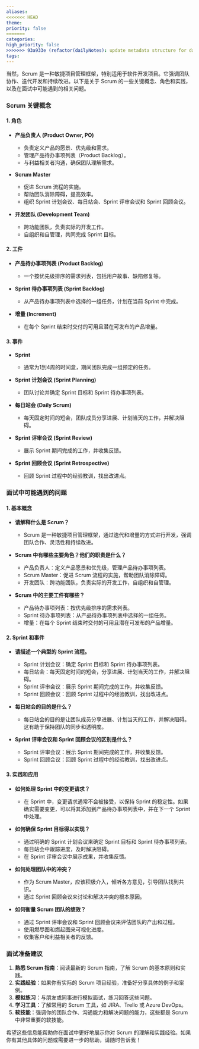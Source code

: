 ```yaml
---
aliases: 
<<<<<<< HEAD
theme: 
priority: false
=======
categories: 
high_priority: false
>>>>>>> 93a933e (refactor(dailyNotes): update metadata structure for daily notes)
tags:
---
```

当然，Scrum 是一种敏捷项目管理框架，特别适用于软件开发项目。它强调团队协作、迭代开发和持续改进。以下是关于 Scrum 的一些关键概念、角色和实践，以及在面试中可能遇到的相关问题。

### Scrum 关键概念

#### 1. **角色**
- **产品负责人 (Product Owner, PO)**
  - 负责定义产品的愿景、优先级和需求。
  - 管理产品待办事项列表（Product Backlog）。
  - 与利益相关者沟通，确保团队理解需求。

- **Scrum Master**
  - 促进 Scrum 流程的实施。
  - 帮助团队消除障碍，提高效率。
  - 组织 Sprint 计划会议、每日站会、Sprint 评审会议和 Sprint 回顾会议。

- **开发团队 (Development Team)**
  - 跨功能团队，负责实际的开发工作。
  - 自组织和自管理，共同完成 Sprint 目标。

#### 2. **工件**
- **产品待办事项列表 (Product Backlog)**
  - 一个按优先级排序的需求列表，包括用户故事、缺陷修复等。

- **Sprint 待办事项列表 (Sprint Backlog)**
  - 从产品待办事项列表中选择的一组任务，计划在当前 Sprint 中完成。

- **增量 (Increment)**
  - 在每个 Sprint 结束时交付的可用且潜在可发布的产品增量。

#### 3. **事件**
- **Sprint**
  - 通常为1到4周的时间盒，期间团队完成一组预定的任务。
  
- **Sprint 计划会议 (Sprint Planning)**
  - 团队讨论并确定 Sprint 目标和 Sprint 待办事项列表。

- **每日站会 (Daily Scrum)**
  - 每天固定时间的短会，团队成员分享进展、计划当天的工作，并解决阻碍。

- **Sprint 评审会议 (Sprint Review)**
  - 展示 Sprint 期间完成的工作，并收集反馈。

- **Sprint 回顾会议 (Sprint Retrospective)**
  - 回顾 Sprint 过程中的经验教训，找出改进点。

### 面试中可能遇到的问题

#### 1. **基本概念**
- **请解释什么是 Scrum？**
  - Scrum 是一种敏捷项目管理框架，通过迭代和增量的方式进行开发，强调团队合作、灵活性和持续改进。

- **Scrum 中有哪些主要角色？他们的职责是什么？**
  - 产品负责人：定义产品愿景和优先级，管理产品待办事项列表。
  - Scrum Master：促进 Scrum 流程的实施，帮助团队消除障碍。
  - 开发团队：跨功能团队，负责实际的开发工作，自组织和自管理。

- **Scrum 中的主要工件有哪些？**
  - 产品待办事项列表：按优先级排序的需求列表。
  - Sprint 待办事项列表：从产品待办事项列表中选择的一组任务。
  - 增量：在每个 Sprint 结束时交付的可用且潜在可发布的产品增量。

#### 2. **Sprint 和事件**
- **请描述一个典型的 Sprint 流程。**
  - Sprint 计划会议：确定 Sprint 目标和 Sprint 待办事项列表。
  - 每日站会：每天固定时间的短会，分享进展、计划当天的工作，并解决阻碍。
  - Sprint 评审会议：展示 Sprint 期间完成的工作，并收集反馈。
  - Sprint 回顾会议：回顾 Sprint 过程中的经验教训，找出改进点。

- **每日站会的目的是什么？**
  - 每日站会的目的是让团队成员分享进展、计划当天的工作，并解决阻碍。这有助于保持团队的同步和透明度。

- **Sprint 评审会议和 Sprint 回顾会议的区别是什么？**
  - Sprint 评审会议：展示 Sprint 期间完成的工作，并收集反馈。
  - Sprint 回顾会议：回顾 Sprint 过程中的经验教训，找出改进点。

#### 3. **实践和应用**
- **如何处理 Sprint 中的变更请求？**
  - 在 Sprint 中，变更请求通常不会被接受，以保持 Sprint 的稳定性。如果确实需要变更，可以将其添加到产品待办事项列表中，并在下一个 Sprint 中处理。

- **如何确保 Sprint 目标得以实现？**
  - 通过明确的 Sprint 计划会议来确定 Sprint 目标和 Sprint 待办事项列表。
  - 每日站会中跟踪进度，及时解决阻碍。
  - 在 Sprint 评审会议中展示成果，并收集反馈。

- **如何处理团队中的冲突？**
  - 作为 Scrum Master，应该积极介入，倾听各方意见，引导团队找到共识。
  - 通过 Sprint 回顾会议来讨论和解决冲突的根本原因。

- **如何衡量 Scrum 团队的绩效？**
  - 通过 Sprint 评审会议和 Sprint 回顾会议来评估团队的产出和过程。
  - 使用燃尽图和燃起图来可视化进度。
  - 收集客户和利益相关者的反馈。

### 面试准备建议

1. **熟悉 Scrum 指南**：阅读最新的 Scrum 指南，了解 Scrum 的基本原则和实践。
2. **实践经验**：如果你有实际的 Scrum 项目经验，准备好分享具体的例子和案例。
3. **模拟练习**：与朋友或同事进行模拟面试，练习回答这些问题。
4. **学习工具**：了解常用的 Scrum 工具，如 JIRA、Trello 或 Azure DevOps。
5. **软技能**：强调你的团队合作、沟通能力和解决问题的能力，这些都是 Scrum 中非常重要的软技能。

希望这些信息能帮助你在面试中更好地展示你对 Scrum 的理解和实践经验。如果你有其他具体的问题或需要进一步的帮助，请随时告诉我！